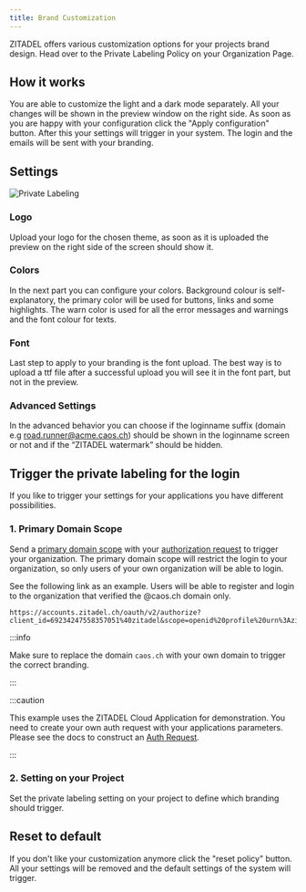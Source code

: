 ```yaml
---
title: Brand Customization
---
```


ZITADEL offers various customization options for your projects brand design. 
Head over to the Private Labeling Policy on your Organization Page.

## How it works
You are able to customize the light and a dark mode separately.
All your changes will be shown in the preview window on the right side.
As soon as you are happy with your configuration click the "Apply configuration" button.
After this your settings will trigger in your system. The login and the emails will be sent with your branding.

## Settings

![Private Labeling](/img/console_private_labeling.png)

### Logo
Upload your logo for the chosen theme, as soon as it is uploaded the preview on the right side of the screen should show it.

### Colors
In the next part you can configure your colors. 
Background colour is self-explanatory, the primary color will be used for buttons, links and some highlights. 
The warn color is used for all the error messages and warnings and the font colour for texts. 

### Font
Last step to apply to your branding is the font upload. 
The best way is to upload a ttf file after a successful upload you will see it in the font part, but not in the preview.

### Advanced Settings
In the advanced behavior you can choose if the loginname suffix (domain e.g road.runner@acme.caos.ch) should be shown in the loginname screen or not and if the “ZITADEL watermark” should be hidden.

## Trigger the private labeling for the login
If you like to trigger your settings for your applications you have different possibilities.

### 1. Primary Domain Scope
Send a [primary domain scope](https://docs.zitadel.ch/docs/apis/openidoauth/scopes#reserved-scopes) with your [authorization request](https://docs.zitadel.ch/docs/guides/authentication/login-users/#auth-request) to trigger your organization.
The primary domain scope will restrict the login to your organization, so only users of your own organization will be able to login.

See the following link as an example. Users will be able to register and login to the organization that verified the @caos.ch domain only.
```
https://accounts.zitadel.ch/oauth/v2/authorize?client_id=69234247558357051%40zitadel&scope=openid%20profile%20urn%3Azitadel%3Aiam%3Aorg%3Adomain%3Aprimary%3Acaos.ch&redirect_uri=https%3A%2F%2Fconsole.zitadel.ch%2Fauth%2Fcallback&state=testd&response_type=code&nonce=test&code_challenge=UY30LKMy4bZFwF7Oyk6BpJemzVblLRf0qmFT8rskUW0
```

:::info

Make sure to replace the domain `caos.ch` with your own domain to trigger the correct branding.

:::

:::caution

This example uses the ZITADEL Cloud Application for demonstration. You need to create your own auth request with your applications parameters. Please see the docs to construct an [Auth Request](https://docs.zitadel.ch/docs/guides/authentication/login-users/#auth-request).

:::



### 2. Setting on your Project
Set the private labeling setting on your project to define which branding should trigger.

## Reset to default
If you don't like your customization anymore click the "reset policy" button.
All your settings will be removed and the default settings of the system will trigger.
